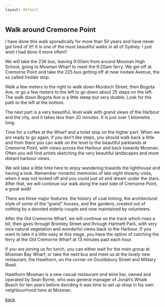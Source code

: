 ```yaml
---
layout: default
---
```


## Walk around Cremorne Point

I have done this walk sporadically for more than 50 years and have never got tired of it!! It is one of the most beautiful walks in all of Sydney. I just wish I had done it more often!!


We will take the 236 bus, leaving 9:00am from around Mosman High School, going to Mosman Wharf to meet the 9:20am ferry. We get off at Cremorne Point and take the 225 bus getting off at near Iredale Avenue, the so called Iredale stop. 


Walk a few meters to the right to walk down Murdoch Street, then Bogota Ave, or go a few meters to the left to go down about 25 steps on the left. The walk down Bogota Ave is a little steep but very doable. Look for the path to the left at the bottom. 


The next part is a very beautiful, level walk with grand views of the Harbour and the city, and it takes less than 20 minutes. It is just over 1 kilometre long. 


Time for a coffee at the Wharf and a toilet stop on the higher part.  When we are ready to go again, if you don’t like steps, you should walk back a little and from there you can walk on the level to the beautiful parklands at Cremorne Point, with views across the Harbour and back towards Mosman. Often you will find artists sketching the very beautiful landscapes and more distant harbour views.


We will take a little time here to enjoy wandering towards the lighthouse and having a look. Remember romantic memories of late night dreamy visits, when it was not locked off and you could just sit and dream under the stars. After that, we will continue our walk along the east side of Cremorne Point, a great walk!


There are three major features: the history of coal mining, the architectural style of some of the ”grand” houses, and the gardens, created out of nothing by a devoted elderly couple and now maintained by volunteers.


After the Old Cremorne Wharf, we will continue on the track which rises a bit, then goes through Bromley Street and through Hartnett Park, with very nice natural vegetation and wonderful views back to the Harbour. If you want to take it a little easy at this stage, you have the option of catching the ferry at the Old Cremorne Wharf at 13 minutes past each hour. 


If you are joining us for lunch, you can either wait for the main group at Mosman Bay Wharf, or take the next bus and meet us at the lovely new restaurant, the Hawthorn, on the corner on Gouldsbury Street and Military Road.


Hawthorn Mosman is a new casual restaurant and wine bar, owned and operated by Sean Byrne, who was general manager of Jonah’s Whale Beach for ten years before deciding it was time to set up shop in his own neighbourhood here at Mosman.


[back](./)

